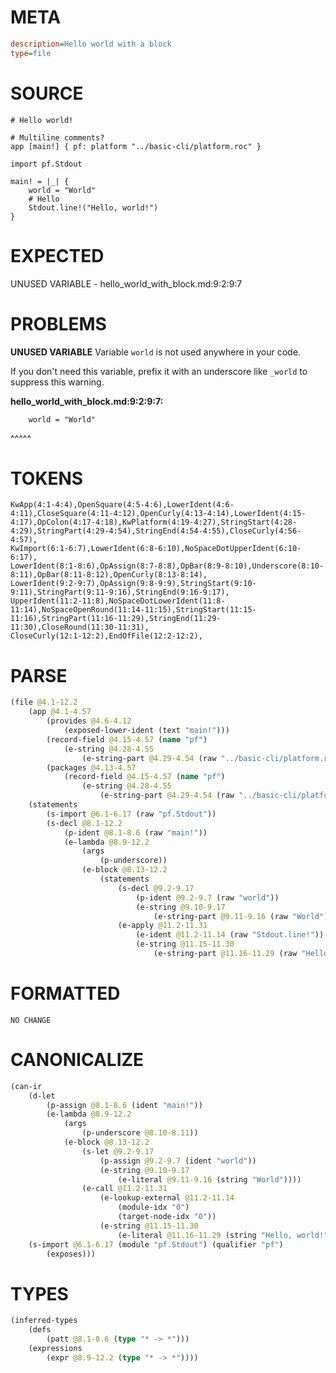# META
~~~ini
description=Hello world with a block
type=file
~~~
# SOURCE
~~~roc
# Hello world!

# Multiline comments?
app [main!] { pf: platform "../basic-cli/platform.roc" }

import pf.Stdout

main! = |_| {
	world = "World"
	# Hello
	Stdout.line!("Hello, world!")
}
~~~
# EXPECTED
UNUSED VARIABLE - hello_world_with_block.md:9:2:9:7
# PROBLEMS
**UNUSED VARIABLE**
Variable ``world`` is not used anywhere in your code.

If you don't need this variable, prefix it with an underscore like `_world` to suppress this warning.

**hello_world_with_block.md:9:2:9:7:**
```roc
	world = "World"
```
 ^^^^^


# TOKENS
~~~zig
KwApp(4:1-4:4),OpenSquare(4:5-4:6),LowerIdent(4:6-4:11),CloseSquare(4:11-4:12),OpenCurly(4:13-4:14),LowerIdent(4:15-4:17),OpColon(4:17-4:18),KwPlatform(4:19-4:27),StringStart(4:28-4:29),StringPart(4:29-4:54),StringEnd(4:54-4:55),CloseCurly(4:56-4:57),
KwImport(6:1-6:7),LowerIdent(6:8-6:10),NoSpaceDotUpperIdent(6:10-6:17),
LowerIdent(8:1-8:6),OpAssign(8:7-8:8),OpBar(8:9-8:10),Underscore(8:10-8:11),OpBar(8:11-8:12),OpenCurly(8:13-8:14),
LowerIdent(9:2-9:7),OpAssign(9:8-9:9),StringStart(9:10-9:11),StringPart(9:11-9:16),StringEnd(9:16-9:17),
UpperIdent(11:2-11:8),NoSpaceDotLowerIdent(11:8-11:14),NoSpaceOpenRound(11:14-11:15),StringStart(11:15-11:16),StringPart(11:16-11:29),StringEnd(11:29-11:30),CloseRound(11:30-11:31),
CloseCurly(12:1-12:2),EndOfFile(12:2-12:2),
~~~
# PARSE
~~~clojure
(file @4.1-12.2
	(app @4.1-4.57
		(provides @4.6-4.12
			(exposed-lower-ident (text "main!")))
		(record-field @4.15-4.57 (name "pf")
			(e-string @4.28-4.55
				(e-string-part @4.29-4.54 (raw "../basic-cli/platform.roc"))))
		(packages @4.13-4.57
			(record-field @4.15-4.57 (name "pf")
				(e-string @4.28-4.55
					(e-string-part @4.29-4.54 (raw "../basic-cli/platform.roc"))))))
	(statements
		(s-import @6.1-6.17 (raw "pf.Stdout"))
		(s-decl @8.1-12.2
			(p-ident @8.1-8.6 (raw "main!"))
			(e-lambda @8.9-12.2
				(args
					(p-underscore))
				(e-block @8.13-12.2
					(statements
						(s-decl @9.2-9.17
							(p-ident @9.2-9.7 (raw "world"))
							(e-string @9.10-9.17
								(e-string-part @9.11-9.16 (raw "World"))))
						(e-apply @11.2-11.31
							(e-ident @11.2-11.14 (raw "Stdout.line!"))
							(e-string @11.15-11.30
								(e-string-part @11.16-11.29 (raw "Hello, world!"))))))))))
~~~
# FORMATTED
~~~roc
NO CHANGE
~~~
# CANONICALIZE
~~~clojure
(can-ir
	(d-let
		(p-assign @8.1-8.6 (ident "main!"))
		(e-lambda @8.9-12.2
			(args
				(p-underscore @8.10-8.11))
			(e-block @8.13-12.2
				(s-let @9.2-9.17
					(p-assign @9.2-9.7 (ident "world"))
					(e-string @9.10-9.17
						(e-literal @9.11-9.16 (string "World"))))
				(e-call @11.2-11.31
					(e-lookup-external @11.2-11.14
						(module-idx "0")
						(target-node-idx "0"))
					(e-string @11.15-11.30
						(e-literal @11.16-11.29 (string "Hello, world!")))))))
	(s-import @6.1-6.17 (module "pf.Stdout") (qualifier "pf")
		(exposes)))
~~~
# TYPES
~~~clojure
(inferred-types
	(defs
		(patt @8.1-8.6 (type "* -> *")))
	(expressions
		(expr @8.9-12.2 (type "* -> *"))))
~~~
